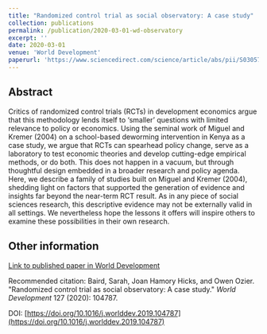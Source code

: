 ```yaml
---
title: "Randomized control trial as social observatory: A case study"
collection: publications
permalink: /publication/2020-03-01-wd-observatory
excerpt: ''
date: 2020-03-01
venue: 'World Development'
paperurl: 'https://www.sciencedirect.com/science/article/abs/pii/S0305750X1930436X'
---
```


## Abstract

Critics of randomized control trials (RCTs) in development economics argue that this methodology
lends itself to ‘smaller’ questions with limited relevance to policy or economics.
Using the seminal work of Miguel and Kremer (2004) on a school-based deworming intervention in Kenya
as a case study, we argue that RCTs can spearhead policy change, serve as a laboratory to test economic
theories and develop cutting-edge empirical methods, or do both. This does not happen in a vacuum,
but through thoughtful design embedded in a broader research and policy agenda. Here, we describe
a family of studies built on Miguel and Kremer (2004), shedding light on factors that supported
the generation of evidence and insights far beyond the near-term RCT result. As in any piece of
social sciences research, this descriptive evidence may not be externally valid in all settings.
We nevertheless hope the lessons it offers will inspire others to examine these possibilities in their own research.

<!--- excerpt: 'RCTs can spearhead policy change, serve as a laboratory to test economic theories and develop cutting-edge empirical methods, or both.' --->
<!--- citation: 'Baird, Sarah, Joan Hamory Hicks, and Owen Ozier. &quot;Randomized control trial as social observatory: A case study.&quot; <i>World Development</i> 127 (2020): 104787.' --->

## Other information

[Link to published paper in World Development](https://www.sciencedirect.com/science/article/abs/pii/S0305750X1930436X)

Recommended citation: Baird, Sarah, Joan Hamory Hicks, and Owen Ozier. &quot;Randomized control trial as social observatory: A case study.&quot; <i>World Development</i> 127 (2020): 104787.

DOI: [https://doi.org/10.1016/j.worlddev.2019.104787](https://doi.org/10.1016/j.worlddev.2019.104787)
